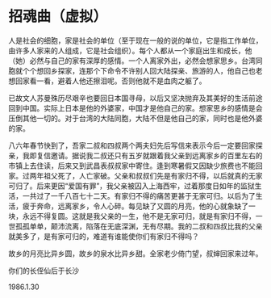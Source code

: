# 招魂曲（虚拟）

人是社会的细胞，家是社会的单位（至于现在一般的说的单位，它是指工作单位，由许多人家来的人组成，它是社会组织）。每个人都从一个家庭出生和成长，他（她）必然与自己的家有深厚的感情。一个人离家外出，必然会想家思乡。台湾同胞就个个想回乡探家，连那个下命令不许别人回大陆探亲、旅游的人，他自己也老想回家看一看，避着人他还擦泪呢。否则他就不是血肉之躯了。 

已故文人苏曼殊历尽艰辛也要回日本国寻母，以后又坚决抛弃及其美好的生活前途回到中国。实际上日本是他的外婆家，中国才是他自己的家。想家思乡的感情是会压倒其他一切的。对于台湾的大陆同胞，大陆不但是他自己的家，同时也是他外婆的家。 

八六年春节快到了，吾家二叔和四叔两个两夫妇先后写信来表示今后一定要回家探亲，我即复信邀请。据说我二叔还只有五岁就跟着我父亲到远离家乡的百里左右的市镇上去住读，后来又到武昌表叔叔家中寄住。逢到寒暑假又因缺少旅费也不能回家。过两年祖父死了，人亡家破。父亲和叔叔们先是有家归不得，以后就真的无家可归了。后来更因“爱国有罪”，我父亲被囚入上海西牢，过着那度日如年的监狱生活，一共过了一千八百七十二天。有家归不得的痛苦更甚于无家可归。以后为了生活，疲于奔命，远离家乡，令人心碎。每见缺了又圆的月亮，他的心就象缺了一块，永远不得复圆。这就是我父亲的一生，他不是无家可归，就是有家归不得，一世孤孤单单，颠沛流离，陷落在无底深渊，无有尽期。我的二叔和四叔比我的父亲就美多了，是有家可归的，难道有谁能使你们有家归不得吗？ 

故乡的月亮比异乡圆，故乡的泉水比异乡甜。全家老少倚门望，叔婶回家来过年。 

你们的长侄仙后于长沙 

1986.1.30

